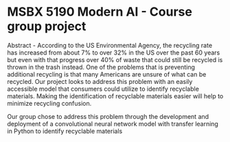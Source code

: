 # MSBX 5190 Modern AI - Course group project

Abstract - According to the US Environmental Agency, the recycling rate has increased from about 7% to over 32% in the US over the past 60 years but even with that progress over 40% of waste that could still be recycled is thrown in the trash instead. One of the problems that is preventing additional recycling is that many Americans are unsure of what can be recycled. Our project looks to address this problem with an easily accessible model that consumers could utilize to identify recyclable materials. Making the identification of recyclable materials easier will help to minimize recycling confusion.


Our group chose to address this problem through the development and deployment of a convolutional neural network model with transfer learning in Python to identify recyclable materials 
